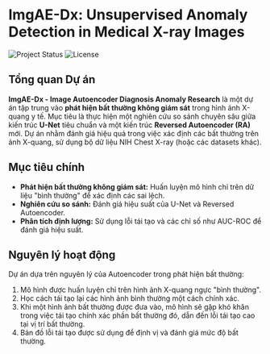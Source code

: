 # ImgAE-Dx: Unsupervised Anomaly Detection in Medical X-ray Images

![Project Status](https://img.shields.io/badge/status-MVP%20Foundation%20Complete-brightgreen)
![License](https://img.shields.io/badge/license-MIT-blue.svg)

## Tổng quan Dự án

**ImgAE-Dx - Image Autoencoder Diagnosis Anomaly Research** là một dự án tập trung vào **phát hiện bất thường không giám sát** trong hình ảnh X-quang y tế. Mục tiêu là thực hiện một nghiên cứu so sánh chuyên sâu giữa kiến trúc **U-Net** tiêu chuẩn và một kiến trúc **Reversed Autoencoder (RA)** mới. Dự án nhằm đánh giá hiệu quả trong việc xác định các bất thường trên ảnh X-quang, sử dụng bộ dữ liệu NIH Chest X-ray (hoặc các datasets khác).

## Mục tiêu chính

* **Phát hiện bất thường không giám sát:** Huấn luyện mô hình chỉ trên dữ liệu "bình thường" để xác định các sai lệch.
* **Nghiên cứu so sánh:** Đánh giá hiệu suất của U-Net và Reversed Autoencoder.
* **Phân tích định lượng:** Sử dụng lỗi tái tạo và các chỉ số như AUC-ROC để đánh giá hiệu suất.

## Nguyên lý hoạt động

Dự án dựa trên nguyên lý của Autoencoder trong phát hiện bất thường:

1. Mô hình được huấn luyện chỉ trên hình ảnh X-quang ngực "bình thường".
2. Học cách tái tạo lại các hình ảnh bình thường một cách chính xác.
3. Khi một hình ảnh bất thường được đưa vào, mô hình sẽ gặp khó khăn trong việc tái tạo chính xác phần bất thường đó, dẫn đến lỗi tái tạo cao tại vị trí bất thường.
4. Bản đồ lỗi tái tạo được sử dụng để định vị và đánh giá mức độ bất thường.
